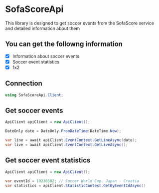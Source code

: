 # SofaScoreApi
This library is designed to get soccer events from the SofaScore service and detailed information about them

## You can get the followng information
- [x] Information about soccer events
- [x] Soccer event statistics
- [x] 1x2

## Connection
```c#
using SofaScoreApi.Client;
```
## Get soccer events
```c#
ApiClient apiClient = new ApiClient();

DateOnly date = DateOnly.FromDateTime(DateTime.Now);

var line = await apiClient.EventContext.GetLineAsync(date);
var live = await apiClient.EventContext.GetLiveAsync();
```
## Get soccer event statistics
```c#
ApiClient apiClient = new ApiClient();

var eventId = 10230582; // Soccer World Cup. Japan - Croatia
var statistics = apiClient.StatisticContext.GetByEventIdAsync()
```
